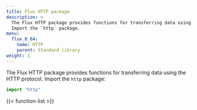 ```yaml
---
title: Flux HTTP package
description: >
  The Flux HTTP package provides functions for transferring data using the HTTP protocol.
  Import the `http` package.
menu:
  flux_0_64:
    name: HTTP
    parent: Standard library
weight: 1
---
```


The Flux HTTP package provides functions for transferring data using the HTTP protocol.
Import the `http` package:

```js
import "http"
```

{{< function-list >}}
